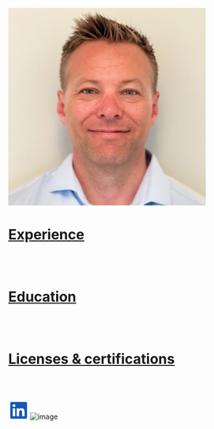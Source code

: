 ![Rune Andersen!](/Bilder/rune.jfif)

# [Experience](/Experience.md)

<br>
<br>

# [Education](/Education.md)



<br>
<br>

# [Licenses & certifications](/Certifications.md)

<br>
<br>

[![Logo!](/Bilder/Logo.png)](https://www.linkedin.com/in/rune-andersen-9837a733/) ![image](https://github.com/runeandersennav/Rune-Andersen/assets/61497552/dcd73072-1b87-4b86-ac5c-a338405492aa)

